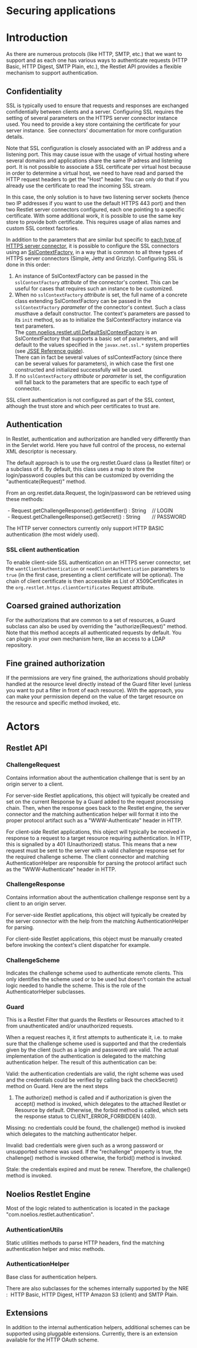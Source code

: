 Securing applications
=====================

Introduction
============

As there are numerous protocols (like HTTP, SMTP, etc.) that we want to
support and as each one has various ways to authenticate requests (HTTP
Basic, HTTP Digest, SMTP Plain, etc.), the Restlet API provides a
flexible mechanism to support authentication.

Confidentiality
---------------

SSL is typically used to ensure that requests and responses are
exchanged confidentially between clients and a server. Configuring SSL
requires the setting of several parameters on the HTTPS server connector
instance used. You need to provide a key store containing the
certificate for your server instance.  See connectors' documentation for
more configuration details.

Note that SSL configuration is closely associated with an IP address and
a listening port. This may cause issue with the usage of virtual hosting
where several domains and applications share the same IP adress and
listening port. It is not possible to associate a SSL certificate per
virtual host because in order to determine a virtual host, we need to
have read and parsed the HTTP request headers to get the "Host" header.
You can only do that if you already use the certificate to read the
incoming SSL stream.

In this case, the only solution is to have two listening server sockets
(hence two IP addresses if you want to use the default HTTPS 443 port)
and then two Restlet server connectors configured, each one pointing to
a specific certificate. With some additional work, it is possible to use
the same key store to provide both certificate. This requires usage of
alias names and custom SSL context factories.

In addition to the parameters that are similar but specific to [each
type of HTTPS server
connector](http://wiki.restlet.org/docs_1.1/38-restlet.html),
it is possible to configure the SSL connectors using an
[SslContextFactory](http://www.restlet.org/documentation/1.1/nre/com/noelios/restlet/util/SslContextFactory.html),
in a way that is common to all three types of HTTPS server connectors
(Simple, Jetty and Grizzly). Configuring SSL is done in this order:

1.  An instance of SslContextFactory can be passed in the
    `sslContextFactory` *attribute* of the connector's context. This can
    be useful for cases that requires such an instance to be customized.
2.  When no `sslContextFactory` *attribute* is set, the full name of a
    concrete class extending SslContextFactory can be passed in the
    `sslContextFactory` *parameter* of the connector's context. Such a
    class *must*have a default constructor. The context's parameters are
    passed to its `init` method, so as to initialize the
    SslContextFactory instance via text parameters.\
     The
    [com.noelios.restlet.util.DefaultSslContextFactory](http://www.restlet.org/documentation/1.1/nre/com/noelios/restlet/util/DefaultSslContextFactory.html#init%28org.restlet.util.Series%29)
    is an SslContextFactory that supports a basic set of parameters, and
    will default to the values specified in the `javax.net.ssl.*` system
    properties (see [JSSE Reference
    guide](http://java.sun.com/j2se/1.5.0/docs/guide/security/jsse/JSSERefGuide.html#SystemProps)).\
     There can in fact be several values of sslContextFactory (since
    there can be several values for parameters), in which case the first
    one constructed and initialized successfully will be used.
3.  If no `sslContextFactory` *attribute* or *parameter* is set, the
    configuration will fall back to the parameters that are specific to
    each type of connector.

SSL client authentication is not configured as part of the SSL context,
although the trust store and which peer certificates to trust are.

Authentication
--------------

In Restlet, authentication and authorization are handled very
differently than in the Servlet world. Here you have full control of the
process, no external XML descriptor is necessary.

The default approach is to use the org.restlet.Guard class (a Restlet
filter) or a subclass of it. By default, this class uses a map to store
the login/password couples but this can be customized by overriding the
"authenticate(Request)" method.

From an org.restlet.data.Request, the login/password can be retrieved
using these methods:

 - Request.getChallengeResponse().getIdentifier() : String    // LOGIN\
  - Request.getChallengeResponse().getSecret() : String        //
PASSWORD

The HTTP server connectors currently only support HTTP BASIC
authentication (the most widely used).

### SSL client authentication

To enable client-side SSL authentication on an HTTPS server connector,
set the `wantClientAuthentication` or `needClientAuthentication`
parameters to `true` (in the first case, presenting a client certificate
will be optional). The chain of client certificate is then accessible as
List of X509Certificates in the `org.restlet.https.clientCertificates`
Request attribute.

Coarsed grained authorization
-----------------------------

For the authorizations that are common to a set of resources, a Guard
subclass can also be used by overriding the "authorize(Request)" method.
Note that this method accepts all authenticated requests by default. You
can plugin in your own mechanism here, like an access to a LDAP
repository.

Fine grained authorization
--------------------------

If the permissions are very fine grained, the authorizations should
probably handled at the resource level directly instead of the Guard
filter level (unless you want to put a filter in front of each
resource). With the approach, you can make your permission depend on the
value of the target resource on the resource and specific method
invoked, etc.

Actors
======

Restlet API
-----------

### ChallengeRequest

Contains information about the authentication challenge that is sent by
an origin server to a client.

For server-side Restlet applications, this object will typically be
created and set on the current Response by a Guard added to the request
processing chain. Then, when the response goes back to the Restlet
engine, the server connector and the matching authentication helper will
format it into the proper protocol artifact such as a "WWW-Authenticate"
header in HTTP.

For client-side Restlet applications, this object will typically be
received in response to a request to a target resource requiring
authentication. In HTTP, this is signalled by a 401 (Unauthorized)
status. This means that a new request must be sent to the server with a
valid challenge response set for the required challenge scheme. The
client connector and matching AuthenticationHelper are responsible for
parsing the protocol artifact such as the "WWW-Authenticate" header in
HTTP.

### ChallengeResponse

Contains information about the authentication challenge response sent by
a client to an origin server.

For server-side Restlet applications, this object will typically be
created by the server connector with the help from the matching
AuthenticationHelper for parsing.

For client-side Restlet applications, this object must be manually
created before invoking the context's client dispatcher for example.

### ChallengeScheme

Indicates the challenge scheme used to authenticate remote clients. This
only identifies the scheme used or to be used but doesn't contain the
actual logic needed to handle the scheme. This is the role of the
AuthenticatorHelper subclasses.

### Guard

This is a Restlet Filter that guards the Restlets or Resources attached
to it from unauthenticated and/or unauthorized requests.

When a request reaches it, it first attempts to authenticate it, i.e. to
make sure that the challenge scheme used is supported and that the
credentials given by the client (such as a login and password) are
valid. The actual implementation of the authentication is delegated to
the matching authentication helper. The result of this authentication
can be:

Valid: the authentication credentials are valid, the right scheme was
used and the credentials could be verified by calling back the
checkSecret() method on Guard. Here are the next steps

1.  The authorize() method is called and if authorization is given the
    accept() method is invoked, which delegates to the attached Restlet
    or Resource by default. Otherwise, the forbid method is called,
    which sets the response status to CLIENT\_ERROR\_FORBIDDEN (403).

Missing: no credentials could be found, the challenge() method is
invoked which delegates to the matching authenticator helper.

Invalid: bad credentials were given such as a wrong password or
unsupported scheme was used. If the "rechallenge" property is true, the
challenge() method is invoked otherwise, the forbid() method is invoked.

Stale: the credentials expired and must be renew. Therefore, the
challenge() method is invoked.

Noelios Restlet Engine
----------------------

Most of the logic related to authentication is located in the package
"com.noelios.restlet.authentication".

### AuthenticationUtils

Static utilities methods to parse HTTP headers, find the matching
authentication helper and misc methods.

### AuthenticationHelper

Base class for authentication helpers.

There are also subclasses for the schemes internally supported by the
NRE :  HTTP Basic, HTTP Digest, HTTP Amazon S3 (client) and SMTP Plain.

Extensions
----------

In addition to the internal authentication helpers, additional schemes
can be supported using pluggable extensions. Currently, there is an
extension available for the HTTP OAuth scheme.

